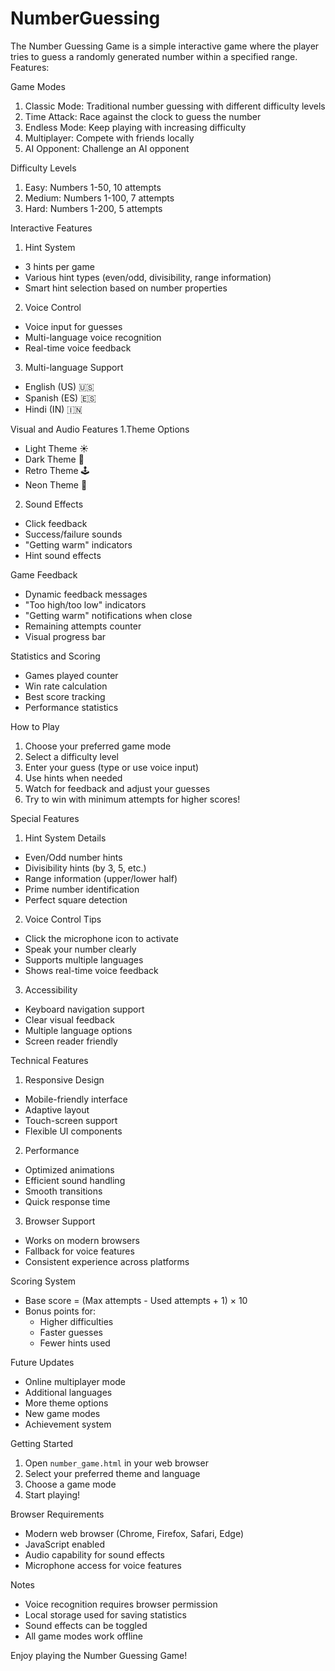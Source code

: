 # NumberGuessing
The Number Guessing Game is a simple interactive game where the player tries to guess a randomly  generated number within a specified range.
 Features:

 Game Modes
1. Classic Mode: Traditional number guessing with different difficulty levels
2. Time Attack: Race against the clock to guess the number
3. Endless Mode: Keep playing with increasing difficulty
4. Multiplayer: Compete with friends locally
5. AI Opponent: Challenge an AI opponent

 Difficulty Levels
1. Easy: Numbers 1-50, 10 attempts
2. Medium: Numbers 1-100, 7 attempts
3. Hard: Numbers 1-200, 5 attempts

 Interactive Features
 1. Hint System
  - 3 hints per game
  - Various hint types (even/odd, divisibility, range information)
  - Smart hint selection based on number properties
  
 2. Voice Control
  - Voice input for guesses
  - Multi-language voice recognition
  - Real-time voice feedback
  
 3. Multi-language Support
  - English (US) 🇺🇸
  - Spanish (ES) 🇪🇸
  - Hindi (IN) 🇮🇳

 Visual and Audio Features
 1.Theme Options
  - Light Theme ☀️
  - Dark Theme 🌙
  - Retro Theme 🕹️
  - Neon Theme 💫
  
 2. Sound Effects
  - Click feedback
  - Success/failure sounds
  - "Getting warm" indicators
  - Hint sound effects

  Game Feedback
- Dynamic feedback messages
- "Too high/too low" indicators
- "Getting warm" notifications when close
- Remaining attempts counter
- Visual progress bar

 Statistics and Scoring
- Games played counter
- Win rate calculation
- Best score tracking
- Performance statistics

 How to Play

1. Choose your preferred game mode
2. Select a difficulty level
3. Enter your guess (type or use voice input)
4. Use hints when needed
5. Watch for feedback and adjust your guesses
6. Try to win with minimum attempts for higher scores!

 Special Features

1. Hint System Details
- Even/Odd number hints
- Divisibility hints (by 3, 5, etc.)
- Range information (upper/lower half)
- Prime number identification
- Perfect square detection

2. Voice Control Tips
- Click the microphone icon to activate
- Speak your number clearly
- Supports multiple languages
- Shows real-time voice feedback

3. Accessibility
- Keyboard navigation support
- Clear visual feedback
- Multiple language options
- Screen reader friendly

 Technical Features

1. Responsive Design
- Mobile-friendly interface
- Adaptive layout
- Touch-screen support
- Flexible UI components

2. Performance
- Optimized animations
- Efficient sound handling
- Smooth transitions
- Quick response time

3. Browser Support
- Works on modern browsers
- Fallback for voice features
- Consistent experience across platforms

 Scoring System

- Base score = (Max attempts - Used attempts + 1) × 10
- Bonus points for:
  - Higher difficulties
  - Faster guesses
  - Fewer hints used

 Future Updates

- Online multiplayer mode
- Additional languages
- More theme options
- New game modes
- Achievement system

 Getting Started

1. Open `number_game.html` in your web browser
2. Select your preferred theme and language
3. Choose a game mode
4. Start playing!

Browser Requirements

- Modern web browser (Chrome, Firefox, Safari, Edge)
- JavaScript enabled
- Audio capability for sound effects
- Microphone access for voice features

 Notes

- Voice recognition requires browser permission
- Local storage used for saving statistics
- Sound effects can be toggled
- All game modes work offline

Enjoy playing the Number Guessing Game!  
